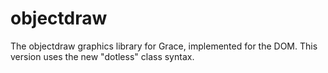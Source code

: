 objectdraw
==========

The objectdraw graphics library for Grace, implemented for the DOM.  This version uses the new "dotless" class syntax.
